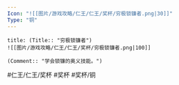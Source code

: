 ```yaml
---
Icon: "![[图片/游戏攻略/仁王/仁王/奖杯/穷极锁镰者.png|30]]"
Type: "铜"
---
```

```ad-common-bronze-trophy
title: (Title:: "穷极锁镰者")
![[图片/游戏攻略/仁王/仁王/奖杯/穷极锁镰者.png|100]]

(Comment:: "学会锁镰的奥义技能。")
```

#仁王/仁王/奖杯 #奖杯 #奖杯/铜
